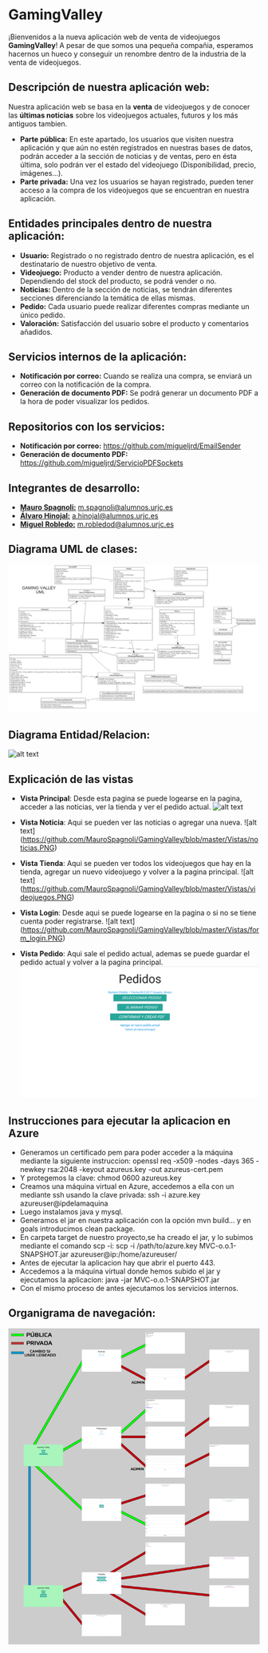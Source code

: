 # **GamingValley**

¡Bienvenidos a la nueva aplicación web de venta de videojuegos **GamingValley**! A pesar de que somos una pequeña compañia, esperamos hacernos un hueco y conseguir un renombre dentro de la industria de la venta de videojuegos.

## Descripción de nuestra aplicación web:

Nuestra aplicación web se basa en la **venta** de videojuegos y de conocer las **últimas noticias** sobre los videojuegos actuales, futuros y los más antiguos tambien.

- **Parte pública:** En este apartado, los usuarios que visiten nuestra aplicación y que aún no estén registrados en nuestras bases de datos, podrán acceder a la sección de noticias y de ventas, pero en ésta última, solo podrán ver el estado del videojuego (Disponibilidad, precio, imágenes...). 
- **Parte privada:** Una vez los usuarios se hayan registrado, pueden tener acceso a la compra de los videojuegos que se encuentran en nuestra aplicación.

## Entidades principales dentro de nuestra aplicación:

- **Usuario:** Registrado o no registrado dentro de nuestra aplicación, es el destinatario de nuestro objetivo de venta.
- **Videojuego:** Producto a vender dentro de nuestra aplicación. Dependiendo del stock del producto, se podrá vender o no.
- **Noticias:** Dentro de la sección de noticias, se tendrán diferentes secciones diferenciando la temática de ellas mismas.
- **Pedido:** Cada usuario puede realizar diferentes compras mediante un único pedido.
- **Valoración:** Satisfacción del usuario sobre el producto y comentarios añadidos.

## Servicios internos de la aplicación:

- **Notificación por correo:** Cuando se realiza una compra, se enviará un correo con la notificación de la compra.
- **Generación de documento PDF:** Se podrá generar un documento PDF a la hora de poder visualizar los pedidos.

## Repositorios con los servicios:

- **Notificación por correo:** https://github.com/migueljrd/EmailSender
- **Generación de documento PDF:** https://github.com/migueljrd/ServicioPDFSockets

## Integrantes de desarrollo:

- [**Mauro Spagnoli:**](https://github.com/MauroSpagnoli) m.spagnoli@alumnos.urjc.es
- [**Álvaro Hinojal:**](https://github.com/AHinojal) a.hinojal@alumnos.urjc.es
- [**Miguel Robledo:**](https://github.com/migueljrd) m.robledod@alumnos.urjc.es

## Diagrama UML de clases:
![alt text](https://github.com/MauroSpagnoli/GamingValley/blob/master/UMLFase3_GamingValley.png)

## Diagrama Entidad/Relacion:
![alt text](https://github.com/MauroSpagnoli/GamingValley/blob/master/ermodel.PNG) 

## Explicación de las vistas
- **Vista Principal**: Desde esta pagina se puede logearse en la pagina, acceder a las noticias, ver la tienda y ver el pedido actual.
![alt text](https://github.com/MauroSpagnoli/GamingValley/blob/master/Vistas/inicio.PNG)

- **Vista Noticia**: Aqui se pueden ver las noticias o agregar una nueva.
![alt text] (https://github.com/MauroSpagnoli/GamingValley/blob/master/Vistas/noticias.PNG)

- **Vista Tienda**: Aqui se pueden ver todos los videojuegos que hay en la tienda, agregar un nuevo videojuego y volver a la pagina principal.
![alt text] (https://github.com/MauroSpagnoli/GamingValley/blob/master/Vistas/videojuegos.PNG)

- **Vista Login**: Desde aqui se puede logearse en la pagina o si no se tiene cuenta poder registrarse.
![alt text] (https://github.com/MauroSpagnoli/GamingValley/blob/master/Vistas/form_login.PNG)

- **Vista Pedido**: Aqui sale el pedido actual, ademas se puede guardar el pedido actual y volver a la pagina principal.
![alt text](https://github.com/MauroSpagnoli/GamingValley/blob/master/Vistas/pedidos.PNG)

## Instrucciones para ejecutar la aplicacion en Azure
- Generamos un certificado pem para poder acceder a la máquina mediante la siguiente instruccion:
openssl req -x509 -nodes -days 365 -newkey rsa:2048 -keyout azureus.key -out azureus-cert.pem
- Y protegemos la clave:
chmod 0600 azureus.key
- Creamos una máquina virtual en Azure, accedemos a ella con un mediante ssh usando la clave privada:
ssh -i azure.key azureuser@ipdelamaquina
- Luego instalamos java y mysql.
- Generamos el jar en nuestra aplicación con la opción mvn build... y en goals introducimos clean package.
- En carpeta target de nuestro proyecto,se ha creado el jar, y lo subimos mediante el comando scp -i:
scp -i /path/to/azure.key MVC-o.o.1-SNAPSHOT.jar azureuser@ip:/home/azureuser/
- Antes de ejecutar la aplicacion hay que abrir el puerto 443.
- Accedemos a la máquina virtual donde hemos subido el jar y ejecutamos la aplicacion:
java -jar MVC-o.o.1-SNAPSHOT.jar
- Con el mismo proceso de antes ejecutamos los servicios internos.

## Organigrama de navegación:
![alt text](https://github.com/MauroSpagnoli/GamingValley/blob/master/organigrama.png)
